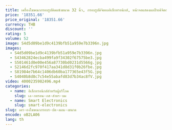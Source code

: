 ```yaml
---
title: เครื่องโฆษณากรอบรูปติดผนังขนาด 32 นิ้ว, กรอบรูปดิจิตอลอิเล็กทรอนิกส์, หน้าจอแสดงผลป้ายดิจิตอล
price: '18351.66'
price_original: '18351.66'
currency: THB
discount: ''
rating: 5
volume: 52
image: S4d5d09be1d9c4139bfb51a959e7b3396n.jpg
images:
  - S4d5d09be1d9c4139bfb51a959e7b3396n.jpg
  - S43462824ecba499fa9f34302f67575be3.jpg
  - S501461d0e00e456a87730bd0231d5566g.jpg
  - S2146d2fc970f417aa341d8d31f0b26fbe.jpg
  - S81984e7b64c1406db60ba177365e43f5G.jpg
  - S4040b8d8c7c54e55abafd83d7b34ac8fV.jpg
video: 4000235982496.mp4
categories:
  - name: อิเล็กทรอนิกส์สำหรับผู้บริโภค
    slug: เล-กทรอน-กส-สำหร-บผ
  - name: Smart Electronics
    slug: smart-electronics
slug: เคร-องโฆษณากรอบร-ปต-ดผน-งขนาด
encode: oB2LA06
lang: th
---
```

  
